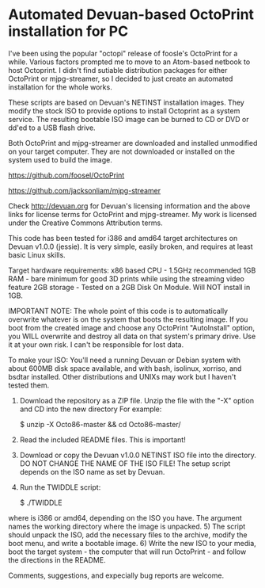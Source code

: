 # Automated Devuan-based OctoPrint installation for PC

  I've been using the popular "octopi" release of foosle's OctoPrint for a while.  Various factors prompted me to move to an Atom-based netbook to host Octoprint.  I didn't find sutiable distribution packages for either OctoPrint or mjpg-streamer, so I decided to just create an automated installation for the whole works.

  These scripts are based on Devuan's NETINST installation images.  They modify the stock ISO to provide options to install Octoprint as a system service.  The resulting bootable ISO image can be burned to CD or DVD or dd'ed to a USB flash drive.

  Both OctoPrint and mjpg-streamer are downloaded and installed unmodified on your target computer.  They are not downloaded or installed on the system used to build the image.
  
  https://github.com/foosel/OctoPrint
  
  https://github.com/jacksonliam/mjpg-streamer
  
  Check http://devuan.org for Devuan's licensing information and the above links for license terms for OctoPrint and mjpg-streamer.  My work is licensed under the Creative Commons Attribution terms.
  
  This code has been tested for i386 and amd64 target architectures on Devuan v1.0.0 (jessie).  It is very simple, easily broken, and requires at least basic Linux skills.
  
Target hardware requirements:
x86 based CPU - 1.5GHz recommended
1GB RAM - bare minimum for good 3D prints while using the streaming video feature
2GB storage - Tested on a 2GB Disk On Module.  Will NOT install in 1GB.
  
  IMPORTANT NOTE:
  The whole point of this code is to automatically overwrite whatever is on the system that boots the resulting image.  If you boot from the created image and choose any OctoPrint "AutoInstall" option, you WILL overwrite and destroy all data on that system's primary drive.  Use it at your own risk.  I can't be responsible for lost data.

  
  To make your ISO:
  You'll need a running Devuan or Debian system with about 600MB disk space available, and with bash, isolinux, xorriso, and bsdtar installed.  Other distributions and UNIXs may work but I haven't tested them.

1) Download the repository as a ZIP file. Unzip the file with the "-X" option and CD into the new directory For example:

   $ unzip -X Octo86-master && cd Octo86-master/

2) Read the included README files.  This is important!
3) Download or copy the Devuan v1.0.0 NETINST ISO file into the directory.  DO NOT CHANGE THE NAME OF THE ISO FILE!  The setup script depends on the ISO name as set by Devuan.
4) Run the TWIDDLE script:

   $ ./TWIDDLE <arch> <subdir>
  
  where <arch> is i386 or amd64, depending on the ISO you have.  The <subdir> argument names the working directory where the image is unpacked.
5)  The script should unpack the ISO, add the necessary files to the archive, modify the boot menu, and write a bootable image.
6)  Write the new ISO to your media, boot the target system - the computer that will run OctoPrint - and follow the directions in the README.


Comments, suggestions, and expecially bug reports are welcome.
